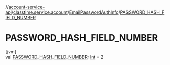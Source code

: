 //[account-service-api](../../../index.md)/[classtime.service.account](../index.md)/[EmailPasswordAuthInfo](index.md)/[PASSWORD_HASH_FIELD_NUMBER](-p-a-s-s-w-o-r-d_-h-a-s-h_-f-i-e-l-d_-n-u-m-b-e-r.md)

# PASSWORD_HASH_FIELD_NUMBER

[jvm]\
val [PASSWORD_HASH_FIELD_NUMBER](-p-a-s-s-w-o-r-d_-h-a-s-h_-f-i-e-l-d_-n-u-m-b-e-r.md): [Int](https://kotlinlang.org/api/latest/jvm/stdlib/kotlin/-int/index.html) = 2
